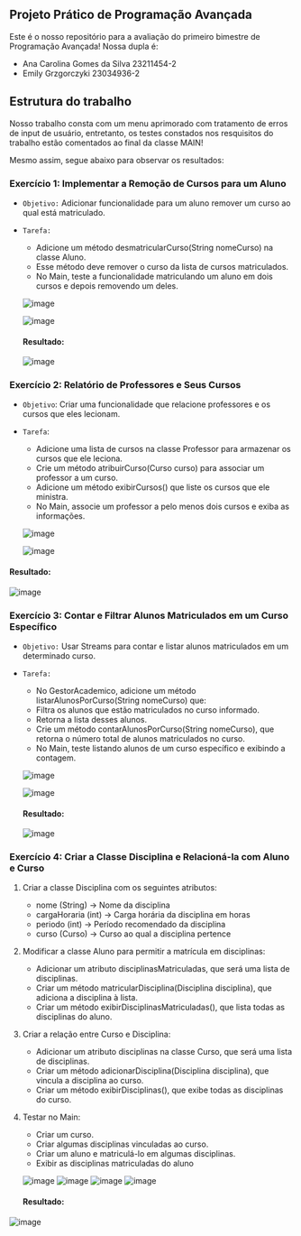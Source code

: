 ## Projeto Prático de Programação Avançada

Este é o nosso repositório para a avaliação do primeiro bimestre de Programação Avançada! Nossa dupla é:
- Ana Carolina Gomes da Silva 23211454-2
- Emily Grzgorczyki 23034936-2

## Estrutura do trabalho

Nosso trabalho consta com um menu aprimorado com tratamento de erros de input de usuário, entretanto, os testes constados nos resquisitos do trabalho estão comentados ao final da classe MAIN!

Mesmo assim, segue abaixo para observar os resultados:

### Exercício 1: Implementar a Remoção de Cursos para um Aluno

- `Objetivo:` Adicionar funcionalidade para um aluno remover um curso ao qual está
    matriculado.
- `Tarefa:`
    - Adicione um método desmatricularCurso(String nomeCurso) na classe Aluno.
    - Esse método deve remover o curso da lista de cursos matriculados.
    - No Main, teste a funcionalidade matriculando um aluno em dois cursos e depois removendo
    um deles.
  
  ![image](https://github.com/user-attachments/assets/77f25e99-7147-47a8-a6ea-1d0d1b1071c6)
  
  ![image](https://github.com/user-attachments/assets/636ad4b3-7c84-40ff-a62d-aa0dc6210b96)

  #### Resultado:
  ![image](https://github.com/user-attachments/assets/5974cf35-8356-471f-80ee-9bf1e098a98a)

### Exercício 2: Relatório de Professores e Seus Cursos

- `Objetivo`: Criar uma funcionalidade que relacione professores e os cursos que eles lecionam.
- `Tarefa`:
    - Adicione uma lista de cursos na classe Professor para armazenar os cursos que ele leciona.
    - Crie um método atribuirCurso(Curso curso) para associar um professor a um curso.
    - Adicione um método exibirCursos() que liste os cursos que ele ministra.
    - No Main, associe um professor a pelo menos dois cursos e exiba as informações.

  ![image](https://github.com/user-attachments/assets/298ea763-52bc-4d2e-abfc-42fd21801541)
    
  ![image](https://github.com/user-attachments/assets/6fb94428-3c50-401b-9d3b-39da5971824b)

#### Resultado:
  ![image](https://github.com/user-attachments/assets/a6db2fc5-bcfa-432c-8b6c-6ea7eb5f4667)

### Exercício 3: Contar e Filtrar Alunos Matriculados em um Curso Específico
- `Objetivo:` Usar Streams para contar e listar alunos matriculados em um
determinado curso.
- `Tarefa:`
    - No GestorAcademico, adicione um método listarAlunosPorCurso(String nomeCurso) que:
    - Filtra os alunos que estão matriculados no curso informado.
    - Retorna a lista desses alunos.
    - Crie um método contarAlunosPorCurso(String nomeCurso), que retorna o número total de
    alunos matriculados no curso.
    - No Main, teste listando alunos de um curso específico e exibindo a contagem.

  ![image](https://github.com/user-attachments/assets/f05cf9e3-8ff2-4b67-84f3-292e8a483f17)

  ![image](https://github.com/user-attachments/assets/bfed7965-8b85-445a-a2e5-7ad855173991)

  #### Resultado:
  ![image](https://github.com/user-attachments/assets/ab81b064-1262-4889-a89f-de112ba3db0d)

### Exercício 4: Criar a Classe Disciplina e Relacioná-la com Aluno e Curso
1. Criar a classe Disciplina com os seguintes atributos:
    - nome (String) → Nome da disciplina
    - cargaHoraria (int) → Carga horária da disciplina em horas
    - periodo (int) → Período recomendado da disciplina
    - curso (Curso) → Curso ao qual a disciplina pertence
2. Modificar a classe Aluno para permitir a matrícula em disciplinas:
    - Adicionar um atributo disciplinasMatriculadas, que será uma lista de disciplinas.
    - Criar um método matricularDisciplina(Disciplina disciplina), que adiciona a disciplina à lista.
    - Criar um método exibirDisciplinasMatriculadas(), que lista todas as disciplinas do aluno.
3. Criar a relação entre Curso e Disciplina:
    - Adicionar um atributo disciplinas na classe Curso, que será uma lista de disciplinas.
    - Criar um método adicionarDisciplina(Disciplina disciplina), que vincula a disciplina ao curso.
    - Criar um método exibirDisciplinas(), que exibe todas as disciplinas do curso.
4. Testar no Main:
    - Criar um curso.
    - Criar algumas disciplinas vinculadas ao curso.
    - Criar um aluno e matriculá-lo em algumas disciplinas.
    - Exibir as disciplinas matriculadas do aluno

   ![image](https://github.com/user-attachments/assets/3c688eed-f0e8-40ea-a173-e288982a0eb2)
   ![image](https://github.com/user-attachments/assets/02811901-dcde-41a5-9a48-23f92be3ef90)
   ![image](https://github.com/user-attachments/assets/62a70945-639d-42a4-9092-1c8e9dd19240)
   ![image](https://github.com/user-attachments/assets/a6f31484-dc7b-468c-8788-e0b8a58d5cac)

   #### Resultado:
  ![image](https://github.com/user-attachments/assets/ff488462-b07d-4fa5-844b-ad4d8be542cc)


   



  



  


